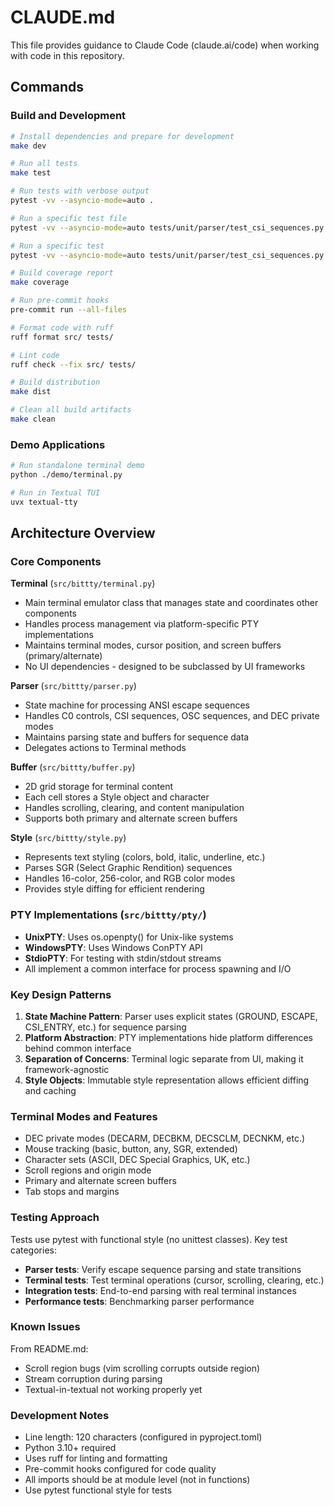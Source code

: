 # CLAUDE.md

This file provides guidance to Claude Code (claude.ai/code) when working with code in this repository.

## Commands

### Build and Development
```bash
# Install dependencies and prepare for development
make dev

# Run all tests
make test

# Run tests with verbose output
pytest -vv --asyncio-mode=auto .

# Run a specific test file
pytest -vv --asyncio-mode=auto tests/unit/parser/test_csi_sequences.py

# Run a specific test
pytest -vv --asyncio-mode=auto tests/unit/parser/test_csi_sequences.py::test_cursor_up

# Build coverage report
make coverage

# Run pre-commit hooks
pre-commit run --all-files

# Format code with ruff
ruff format src/ tests/

# Lint code
ruff check --fix src/ tests/

# Build distribution
make dist

# Clean all build artifacts
make clean
```

### Demo Applications
```bash
# Run standalone terminal demo
python ./demo/terminal.py

# Run in Textual TUI
uvx textual-tty
```

## Architecture Overview

### Core Components

**Terminal** (`src/bittty/terminal.py`)
- Main terminal emulator class that manages state and coordinates other components
- Handles process management via platform-specific PTY implementations
- Maintains terminal modes, cursor position, and screen buffers (primary/alternate)
- No UI dependencies - designed to be subclassed by UI frameworks

**Parser** (`src/bittty/parser.py`)
- State machine for processing ANSI escape sequences
- Handles C0 controls, CSI sequences, OSC sequences, and DEC private modes
- Maintains parsing state and buffers for sequence data
- Delegates actions to Terminal methods

**Buffer** (`src/bittty/buffer.py`)
- 2D grid storage for terminal content
- Each cell stores a Style object and character
- Handles scrolling, clearing, and content manipulation
- Supports both primary and alternate screen buffers

**Style** (`src/bittty/style.py`)
- Represents text styling (colors, bold, italic, underline, etc.)
- Parses SGR (Select Graphic Rendition) sequences
- Handles 16-color, 256-color, and RGB color modes
- Provides style diffing for efficient rendering

### PTY Implementations (`src/bittty/pty/`)
- **UnixPTY**: Uses os.openpty() for Unix-like systems
- **WindowsPTY**: Uses Windows ConPTY API
- **StdioPTY**: For testing with stdin/stdout streams
- All implement a common interface for process spawning and I/O

### Key Design Patterns

1. **State Machine Pattern**: Parser uses explicit states (GROUND, ESCAPE, CSI_ENTRY, etc.) for sequence parsing
2. **Platform Abstraction**: PTY implementations hide platform differences behind common interface
3. **Separation of Concerns**: Terminal logic separate from UI, making it framework-agnostic
4. **Style Objects**: Immutable style representation allows efficient diffing and caching

### Terminal Modes and Features

- DEC private modes (DECARM, DECBKM, DECSCLM, DECNKM, etc.)
- Mouse tracking (basic, button, any, SGR, extended)
- Character sets (ASCII, DEC Special Graphics, UK, etc.)
- Scroll regions and origin mode
- Primary and alternate screen buffers
- Tab stops and margins

### Testing Approach

Tests use pytest with functional style (no unittest classes). Key test categories:
- **Parser tests**: Verify escape sequence parsing and state transitions
- **Terminal tests**: Test terminal operations (cursor, scrolling, clearing, etc.)
- **Integration tests**: End-to-end parsing with real terminal instances
- **Performance tests**: Benchmarking parser performance

### Known Issues

From README.md:
- Scroll region bugs (vim scrolling corrupts outside region)
- Stream corruption during parsing
- Textual-in-textual not working properly yet

### Development Notes

- Line length: 120 characters (configured in pyproject.toml)
- Python 3.10+ required
- Uses ruff for linting and formatting
- Pre-commit hooks configured for code quality
- All imports should be at module level (not in functions)
- Use pytest functional style for tests